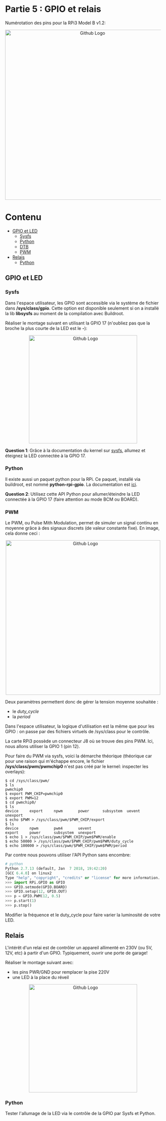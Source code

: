 # Partie 5 : GPIO et relais

Numérotation des pins pour la RPi3 Model B v1.2:

<p align="center">
  <img src="https://github.com/pblottiere/embsys/blob/master/labs/rpi3/imgs/rpi3pins.png" width="550" title="Github Logo">
</p>

# Contenu

  * [GPIO et LED](#gpio-et-led)
    * [Sysfs](#sysfs)
    * [Python](#python)
    * [DTB](#dtb)
    * [PWM](#pwm)
  * [Relais](#relais)
    * [Python](#python)

## GPIO et LED

### Sysfs

Dans l'espace utilisateur, les GPIO sont accessible via le système de fichier
dans **/sys/class/gpio**. Cette option est disponible seulement si on a installé
la lib **libsysfs** au moment de la compilation avec Buildroot.

Réaliser le montage suivant en utilisant la GPIO 17 (n'oubliez pas que la
broche la plus courte de la LED est le **-**):

<p align="center">
  <img src="https://github.com/pblottiere/embsys/blob/master/labs/rpi3/imgs/led_res.jpg" width="350" title="Github Logo">
</p>

**Question 1**: Grâce à la documentation du kernel sur
                [sysfs](https://www.kernel.org/doc/Documentation/gpio/sysfs.txt),
                allumez et éteignez la LED connectée à la GPIO 17.

### Python

Il existe aussi un paquet python pour la RPi. Ce paquet, installé via
buildroot, est nommé **python-rpi-gpio**. La documentation est
[ici](https://sourceforge.net/p/raspberry-gpio-python/wiki/Home/).

**Question 2**: Utilisez cette API Python pour allumer/éteindre la LED
                connectée à la GPIO 17 (faire attention au mode BCM ou BOARD).


### PWM

Le PWM, ou Pulse Mith Modulation, permet de simuler un signal continu en
moyenne grâce à des signaux discrets (de valeur constante fixe). En image,
cela donne ceci :

<p align="center">
  <img src="https://github.com/pblottiere/embsys/blob/master/labs/rpi3/imgs/pwm.png" width="500" title="Github Logo">
</p>

Deux paramètres permettent donc de gérer la tension moyenne souhaitée :
- le *duty_cycle*
- la *period*

Dans l'espace utilisateur, la logique d'utilisation est la même que pour les
GPIO : on passe par des fichiers virtuels de /sys/class pour le contrôle.

La carte RPi3 possède un connecteur J8 où se trouve des pins PWM. Ici, nous
allons utiliser la GPIO 1 (pin 12).

Pour faire du PWM via sysfs, voici la démarche théorique (théorique car
pour une raison qui m'échappe encore, le fichier
 **/sys/class/pwm/pwmchip0** n'est pas créé par le kernel: inspecter les
overlays):

```` shell
$ cd /sys/class/pwm/
$ ls
pwmchip0
$ export PWM_CHIP=pwmchip0
$ export PWM=12
$ cd pwmchip0/
$ ls
device     export     npwm       power      subsystem  uevent     unexport
$ echo $PWM > /sys/class/pwm/$PWM_CHIP/export
$ ls
device     npwm       pwm4       uevent
export     power      subsystem  unexport
$ echo 1 > /sys/class/pwm/$PWM_CHIP/pwm$PWM/enable
$ echo 50000 > /sys/class/pwm/$PWM_CHIP/pwm$PWM/duty_cycle
$ echo 100000 > /sys/class/pwm/$PWM_CHIP/pwm$PWM/period
````

Par contre nous pouvons utiliser l'API Python sans encombre:

```` python
# python
Python 2.7.13 (default, Jan  7 2018, 19:42:20)
[GCC 6.4.0] on linux2
Type "help", "copyright", "credits" or "license" for more information.
>>> import RPi.GPIO as GPIO
>>> GPIO.setmode(GPIO.BOARD)
>>> GPIO.setup(12, GPIO.OUT)
>>> p = GPIO.PWM(12, 0.5)
>>> p.start(1)
>>> p.stop()
````

Modifier la fréquence et le duty_cycle pour faire varier la luminosité de votre
LED.

## Relais

L'intérêt d'un relai est de contrôler un appareil allimenté en 230V (ou 5V,
12V, etc) à partir d'un GPIO. Typiquement, ouvrir une porte de garage!

Réaliser le montage suivant avec:
- les pins PWR/GND pour remplacer la pise 220V
- une LED à la place du réveil

<p align="center">
  <img src="https://github.com/pblottiere/embsys/blob/master/labs/rpi3/imgs/relai.png" width="350" title="Github Logo">
</p>

### Python

Tester l'allumage de la LED via le contrôle de la GPIO par Sysfs et Python.

